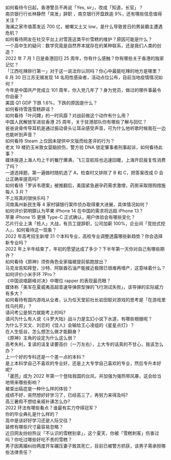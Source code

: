 如何看待今日起，香港警员不再说「Yes, sir」，改成「知道，长官」？  
南京银行行长林静然「突发」辞职 ，南京银行开盘跌逾 9%，还有哪些信息值得关注？  
海澜之家市值蒸发近 700 亿，被嘲又土又 low，是什么导致昔日的男装霸主遭遇危机？  
如何看待网友在社交平台上对雪莲这类平价雪糕的维护？原因可能是什么？  
一个高中生的疑问：数学究竟是自然界本就存在的某种联系，还是我们人类的创造？  
2022 年 7 月 1 日是香港回归 25 周年，你有什么感触？你有哪些关于香港的独家记忆？  
「江西吃辣排行第一」对于这一说法你认同吗？你心中最能吃辣的地方是哪里？  
6 月 30 日江苏无锡发现 14 名阳性感染者，活动点位公布，目前当地疫情情况如何？  
今年是中国共产党成立 101 周年，你入党几年了？身为党员，做过的哪件事最令你自豪？  
美国 Q1 GDP 下跌 1.6%，下跌的原因是什么？  
如何看待雪莲雪糕辟谣？  
如何看待「叶问蹲」的一时风靡？对战前做这个动作有什么用？  
中国人民解放军进驻香港 25 周年，关于驻港部队你有哪些了解与回忆？  
爸爸说骨传导耳机是通过振动骨头让耳朵感受声音，可为什么他听歌时候我在一边也能听到声音？  
如何看待 Steam 上仅因未提供中文版而给差评的行为？  
老太 19 楼扔玉米致女婴脑损伤，警方验 DNA 锁定肇事者刑事起诉，如何看待此事？  
媒体报道上海人均上千的餐厅爆满，飞三亚航班也迅速回暖，上海开启报复性消费了吗？  
一道选择题，第一遍做时随机选了 A，检查时又排除了 B 和 C，把答案改成 D 会让正确率提高吗?  
如何看待「罗诉韦德案」被推翻后，美国紧急避孕药需求激增，药房采取限购措施每人 3 片？  
不上班真的很快乐吗？  
河南禹州新民生等 4 家村镇银行案件侦办取得重大进展，具体情况如何？  
如何评价郭明錤认为苹果 iPhone 14 在中国的需求将远超 iPhone 13？  
苹果 iPhone 15 更换 Type-C 正式确认，用户体验会有哪些变化？  
芯片行业上演「抢人」大战，有员工提辞职，公司加薪 100%，企业间「竞拍式挖人」，如何看待这一现象？  
2022 年高考招生新增 31 个本科专业，高校专业调整透露哪些新趋势？你会选择新专业吗？  
2022 年上半年结束了，年初的愿望达成了多少？下半年第一天你对自己有哪些期许？  
如何看待《原神》须弥角色全家福被提前偷跑放出？  
马克龙告知拜登，沙特、阿联酋石油产能接近极限已很难再增产，这意味着什么？  
如何评价小米手环 7Pro？  
《中国说唱巅峰对决》中哪位 rapper 的表现最亮眼？  
媒体称「美军在夏威夷高超音速导弹原型弹的飞行测试失败」，该导弹的实际威力有多大？  
如何看待有国内游戏从业者，认为任天堂前社长岩田聪对游戏的思考是「在游戏里找乌托邦」？  
请问考公是努力就能考上的吗?  
请问为什么有人说《斗罗大陆》战斗力是玄幻小说下水道，有哪些根据呢？  
为什么于文文、刘恋的《佳人》会输给王心凌组的《星星点灯》？  
在人生低谷，怎么想怎么做才能翻身？  
《原神》主角的设定为什么这么弱？  
高考失利，复读的话复读要高价（一万左右），上大专的话真的不甘心，我该怎么办？  
上一个好的专科还是一个差一点的本科？  
是上本科学自己不喜欢的专业好，还是上大专学自己喜欢的专业，然后专升本好呢?  
「暹芭」成为 2022 年第一个登陆我国的台风，并加强为强热带风暴，这会给当地带来哪些影响？  
被查出癌症是一种什么样的体验？  
成绩不好，突然想好好学习了，已经高三了，再努力来得及吗?  
高三暑假不想给亲戚补课怎么办?  
2022 环法有哪些看点？谁最有实力夺得冠军？  
你的毕业典礼是什么样的？  
高中是该好好学习还是人际交往？  
装修有哪些尺寸最容易忽略？  
近日网友纷纷热议「不认识的雪糕别拿」，这个夏天，你被「雪糕刺客」伤害过吗？你吃过哪些好吃不贵的雪糕？  
男子因离婚纠纷两度开车碾压妻子致其死亡，目前已被警方抓获，该男子需承担哪些法律责任？  
